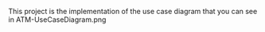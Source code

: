 This project is the implementation of the use case diagram that you can see in ATM-UseCaseDiagram.png
